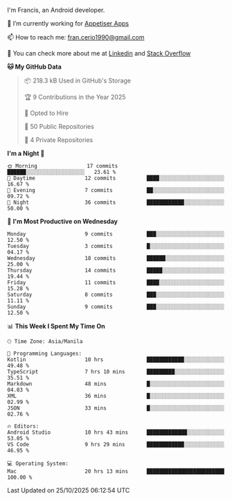 
I'm Francis, an Android developer.

🔭 I’m currently working for [Appetiser Apps](http://appetiser.com.au)

📫 How to reach me: fran.cerio1990@gmail.com

👀 You can check more about me at [Linkedin](https://www.linkedin.com/in/francerio/) and [Stack Overflow](https://stackoverflow.com/users/1614267/fran-ceriu)



<!--START_SECTION:waka-->
**🐱 My GitHub Data** 

> 📦 218.3 kB Used in GitHub's Storage 
 > 
> 🏆 9 Contributions in the Year 2025
 > 
> 💼 Opted to Hire
 > 
> 📜 50 Public Repositories 
 > 
> 🔑 4 Private Repositories 
 > 
**I'm a Night 🦉** 

```text
🌞 Morning                17 commits          ██████░░░░░░░░░░░░░░░░░░░   23.61 % 
🌆 Daytime                12 commits          ████░░░░░░░░░░░░░░░░░░░░░   16.67 % 
🌃 Evening                7 commits           ██░░░░░░░░░░░░░░░░░░░░░░░   09.72 % 
🌙 Night                  36 commits          ████████████░░░░░░░░░░░░░   50.00 % 
```
📅 **I'm Most Productive on Wednesday** 

```text
Monday                   9 commits           ███░░░░░░░░░░░░░░░░░░░░░░   12.50 % 
Tuesday                  3 commits           █░░░░░░░░░░░░░░░░░░░░░░░░   04.17 % 
Wednesday                18 commits          ██████░░░░░░░░░░░░░░░░░░░   25.00 % 
Thursday                 14 commits          █████░░░░░░░░░░░░░░░░░░░░   19.44 % 
Friday                   11 commits          ████░░░░░░░░░░░░░░░░░░░░░   15.28 % 
Saturday                 8 commits           ███░░░░░░░░░░░░░░░░░░░░░░   11.11 % 
Sunday                   9 commits           ███░░░░░░░░░░░░░░░░░░░░░░   12.50 % 
```


📊 **This Week I Spent My Time On** 

```text
🕑︎ Time Zone: Asia/Manila

💬 Programming Languages: 
Kotlin                   10 hrs              ████████████░░░░░░░░░░░░░   49.48 % 
TypeScript               7 hrs 10 mins       █████████░░░░░░░░░░░░░░░░   35.51 % 
Markdown                 48 mins             █░░░░░░░░░░░░░░░░░░░░░░░░   04.03 % 
XML                      36 mins             █░░░░░░░░░░░░░░░░░░░░░░░░   02.99 % 
JSON                     33 mins             █░░░░░░░░░░░░░░░░░░░░░░░░   02.76 % 

🔥 Editors: 
Android Studio           10 hrs 43 mins      █████████████░░░░░░░░░░░░   53.05 % 
VS Code                  9 hrs 29 mins       ████████████░░░░░░░░░░░░░   46.95 % 

💻 Operating System: 
Mac                      20 hrs 13 mins      █████████████████████████   100.00 % 
```


 Last Updated on 25/10/2025 06:12:54 UTC
<!--END_SECTION:waka-->
